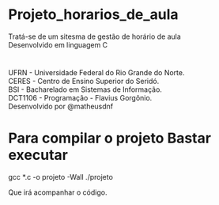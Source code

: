 # Projeto_horarios_de_aula
Tratá-se de um sitesma de gestão de horário de aula\
Desenvolvido em linguagem C
#
UFRN - Universidade Federal do Rio Grande do Norte.\
CERES - Centro de Ensino Superior do Seridó.\
BSI - Bacharelado em Sistemas de Informação.\
DCT1106 - Programação - Flavius Gorgônio.\
Desenvolvido por @matheusdnf

# Para compilar o projeto Bastar executar
gcc *.c -o projeto -Wall
./projeto

Que irá acompanhar o código.

<!--gcc *.c -o projeto -Wall-->

<!--//break (nome da função)
next-próxima linha-->
